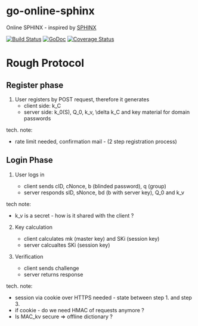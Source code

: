 # go-online-sphinx

Online SPHINX - inspired by [SPHINX](https://ieeexplore.ieee.org/document/7980050)

[![Build Status](https://travis-ci.com/LAtanassov/go-online-sphinx.svg?branch=master)](https://travis-ci.com/LAtanassov/go-online-sphinx)
[![GoDoc](https://godoc.org/github.com/LAtanassov/go-online-sphinx?status.svg)](https://godoc.org/github.com/LAtanassov/go-online-sphinx)
[![Coverage Status](https://coveralls.io/repos/github/LAtanassov/go-online-sphinx/badge.svg?branch=master)](https://coveralls.io/github/LAtanassov/go-online-sphinx?branch=master)

# Rough Protocol

## Register phase

1. User registers by POST request, therefore it generates
   - client side: k_C
   - server side: k_0(S), Q_0, k_v, \delta k_C and key material for domain passwords

tech. note:

- rate limit needed, confirmation mail - (2 step registration process)

## Login Phase

1. User logs in

   - client sends cID, cNonce, b (blinded password), q (group)
   - server responds sID, sNonce, bd (b with server key), Q_0 and k_v

tech note:

- k_v is a secret - how is it shared with the client ?

2. Key calculation

   - client calculates mk (master key) and SKi (session key)
   - server calcualtes SKi (session key)

3. Verification
   - client sends challenge
   - server returns response

tech. note:

- session via cookie over HTTPS needed - state between step 1. and step 3.
- if cookie - do we need HMAC of requests anymore ?
- Is MAC_kv secure => offline dictionary ?
